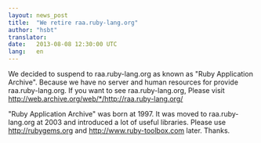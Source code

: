 ```yaml
---
layout: news_post
title:  "We retire raa.ruby-lang.org"
author: "hsbt"
translator:
date:   2013-08-08 12:30:00 UTC
lang:   en
---
```


We decided to suspend to raa.ruby-lang.org as known as "Ruby Application Archive".
Because we have no server and human resources for provide raa.ruby-lang.org.
If you want to see raa.ruby-lang.org, Please visit 
http://web.archive.org/web/*/http://raa.ruby-lang.org/ 

"Ruby Application Archive" was born at 1997. It was moved to raa.ruby-lang.org
at 2003 and introduced a lot of useful libraries. Please use http://rubygems.org
and http://www.ruby-toolbox.com later. Thanks.
